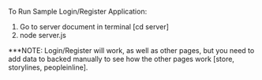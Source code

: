 To Run Sample Login/Register Application:

1) Go to server document in terminal [cd server]
2) node server.js

***NOTE: Login/Register will work, as well as other pages, but you need to add data to backed manually to see how the 
other pages work [store, storylines, peopleinline].